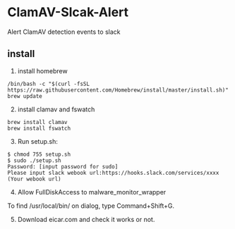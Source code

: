 # ClamAV-Slcak-Alert
Alert ClamAV detection events to slack

## install

1. install homebrew

```
/bin/bash -c "$(curl -fsSL https://raw.githubusercontent.com/Homebrew/install/master/install.sh)"
brew update
```

2. install clamav and fswatch

```
brew install clamav
brew install fswatch
```

3. Run setup.sh:
```
$ chmod 755 setup.sh
$ sudo ./setup.sh
Password: [input password for sudo]
Please input slack webook url:https://hooks.slack.com/services/xxxx (Your webook url)
```

4. Allow FullDiskAccess to malware_monitor_wrapper

To find /usr/local/bin/ on dialog, type Command+Shift+G.

5. Download eicar.com and check it works or not.
